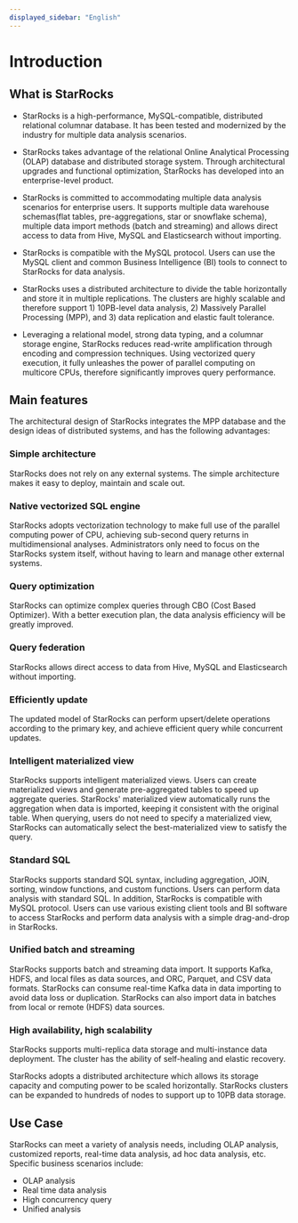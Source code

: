 ```yaml
---
displayed_sidebar: "English"
---
```


# Introduction

## What is StarRocks

* StarRocks is a high-performance, MySQL-compatible, distributed relational columnar database. It has been tested and modernized by the industry for multiple data analysis scenarios.

* StarRocks takes advantage of the relational Online Analytical Processing (OLAP) database and distributed storage system. Through architectural upgrades and functional optimization, StarRocks has developed into an enterprise-level product.

* StarRocks is committed to accommodating multiple data analysis scenarios for enterprise users. It supports multiple data warehouse schemas(flat tables, pre-aggregations, star or snowflake schema), multiple data import methods (batch and streaming) and allows direct access to data from Hive, MySQL and Elasticsearch without importing.

* StarRocks is compatible with the MySQL protocol. Users can use the MySQL client and common Business Intelligence (BI) tools to connect to StarRocks for data analysis.

* StarRocks uses a distributed architecture to divide the table horizontally and store it in multiple replications. The clusters are highly scalable and therefore support 1) 10PB-level data analysis, 2) Massively Parallel Processing (MPP), and 3) data replication and elastic fault tolerance.

* Leveraging a relational model, strong data typing, and a columnar storage engine, StarRocks reduces read-write amplification through encoding and compression techniques. Using vectorized query execution, it fully unleashes the power of parallel computing on multicore CPUs, therefore significantly improves query performance.

## Main features

The architectural design of StarRocks integrates the MPP database and the design ideas of distributed systems, and has the following advantages:

### Simple architecture

StarRocks does not rely on any external systems. The simple architecture makes it easy to deploy, maintain and scale out.

### Native vectorized SQL engine

StarRocks adopts vectorization technology to make full use of the parallel computing power of CPU, achieving sub-second query returns in multidimensional analyses. Administrators only need to focus on the StarRocks system itself, without having to learn and manage other external systems.

### Query optimization

StarRocks can optimize complex queries through CBO (Cost Based Optimizer). With a better execution plan, the data analysis efficiency will be greatly improved.

### Query federation

StarRocks allows direct access to data from Hive, MySQL and Elasticsearch without importing.

### Efficiently update

The updated model of StarRocks can perform upsert/delete operations according to the primary key, and achieve efficient query while concurrent updates.

### Intelligent materialized view

StarRocks supports intelligent materialized views. Users can create materialized views and generate pre-aggregated tables to speed up aggregate queries. StarRocks' materialized view automatically runs the aggregation when data is imported, keeping it consistent with the original table. When querying, users do not need to specify a materialized view, StarRocks can automatically select the best-materialized view to satisfy the query.

### Standard SQL

StarRocks supports standard SQL syntax, including aggregation, JOIN, sorting, window functions, and custom functions. Users can perform data analysis with standard SQL. In addition, StarRocks is compatible with MySQL protocol. Users can use various existing client tools and BI software to access StarRocks and perform data analysis with a simple drag-and-drop in StarRocks.

### Unified batch and streaming

StarRocks supports batch and streaming data import. It supports Kafka, HDFS, and local files as data sources, and ORC, Parquet, and CSV data formats. StarRocks can consume real-time Kafka data in data importing to avoid data loss or duplication. StarRocks can also import data in batches from local or remote (HDFS) data sources.

### High availability, high scalability

StarRocks supports multi-replica data storage and multi-instance data deployment. The cluster has the ability of self-healing and elastic recovery.

StarRocks adopts a distributed architecture  which allows its storage capacity and computing power to be scaled horizontally. StarRocks clusters can be expanded to hundreds of nodes to support up to 10PB data storage.

## Use Case

StarRocks can meet a variety of analysis needs, including OLAP analysis, customized reports, real-time data analysis, ad hoc data analysis, etc. Specific business scenarios include:

* OLAP analysis
* Real time data analysis
* High concurrency query
* Unified analysis
